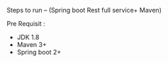 Steps to run –  (Spring boot Rest full service+ Maven)

Pre Requisit :
- JDK 1.8
- Maven 3+
- Spring boot 2+

  
